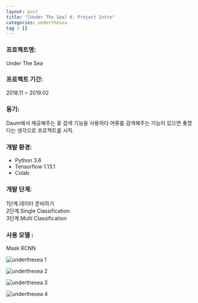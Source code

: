 ```yaml
---
layout: post
title: "[Under The Sea] 0. Project Intro"
categories: underthesea
tag : []
---
```


### 프로젝트명: 
Under The Sea

### 프로젝트 기간: 
2018.11 ~ 2019.02 

### 동기:
Daum에서 제공해주는 꽃 검색 기능을 사용하다 어류를 검색해주는 기능이 있으면 좋겠다는 생각으로 프로젝트를 시작.<br>

### 개발 환경:
- Python 3.6 <br>
- Tensorflow 1.13.1<br>
- Colab<br>

### 개발 단계:
1단계.데이터 준비하기<br>
2단계.Single Classification<br>
3단계.Multi Classification<br>

### 사용 모델 : 
Mask RCNN

![underthesea 1](https://krispediadot.github.io/assets/images/underthesea_model_1.jpg)

![underthesea 2](https://krispediadot.github.io/assets/images/underthesea_model_2.jpg)

![underthesea 3](https://krispediadot.github.io/assets/images/underthesea_model_3.jpg)

![underthesea 4](https://krispediadot.github.io/assets/images/underthesea_model_4.jpg)


